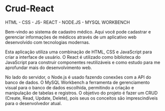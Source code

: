 # Crud-React
HTML - CSS - JS- REACT - NODE.JS - MYSQL WORKBENCH

Bem-vindo ao sistema de cadastro médico. Aqui você pode cadastrar e gerenciar informações de médicos através de um aplicativo web desenvolvido com tecnologias modernas.

Esta aplicação utiliza uma combinação de HTML, CSS e JavaScript para criar a interface de usuário. O React é utilizado como biblioteca do JavaScript para construir componentes reutilizáveis e como estudo para me aprofundar mais do desenvolvimento web.

No lado do servidor, o Node.js é usado fazendo conexões com a API do banco de dados. O MySQL Workbench a ferramenta de gerenciamento visual para o banco de dados escolhida, permitindo a criação e manipulação de tabelas e registros. O objetivo do projeto é fazer um CRUD (Create, Read, Update, Delete), pois seus os conceitos são imprescindíveis para o desenvolvedor atual.
